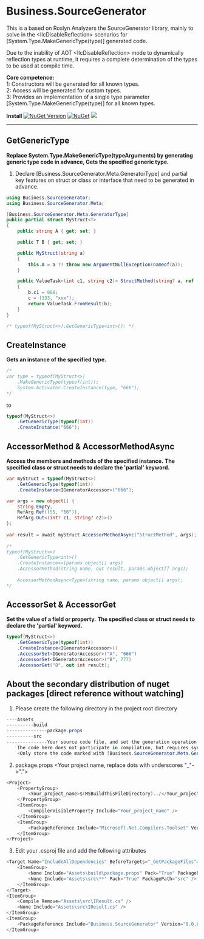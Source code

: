 # Business.SourceGenerator
This is a based on Roslyn Analyzers the SourceGenerator library, mainly to solve in the &lt;IlcDisableReflection&gt; scenarios for [System.Type.MakeGenericType(type)] generated code.

Due to the inability of AOT &lt;IlcDisableReflection&gt; mode to dynamically reflection types at runtime, it requires a complete determination of the types to be used at compile time.

**Core competence:**  
1: Constructors will be generated for all known types.  
2: Access will be generated for custom types.  
3: Provides an implementation of a single type parameter [System.Type.MakeGenericType(type)] for all known types.  

**Install**
[![NuGet Version](https://img.shields.io/nuget/v/Business.SourceGenerator.svg?style=flat)](https://www.nuget.org/packages/Business.SourceGenerator)
[![NuGet](https://img.shields.io/nuget/dt/Business.SourceGenerator.svg)](https://www.nuget.org/packages/Business.SourceGenerator)
[![](https://img.shields.io/badge/License-MIT-blue?style=flat-square)](https://github.com/xlievo/Business.SourceGenerator/blob/master/LICENSE)
***

## GetGenericType
**Replace System.Type.MakeGenericType(typeArguments) by generating generic type code in advance, Gets the specified generic type.**

1. Declare [Business.SourceGenerator.Meta.GeneratorType] and partial key features on struct or class or interface that need to be generated in advance.
```C#
using Business.SourceGenerator;
using Business.SourceGenerator.Meta;

[Business.SourceGenerator.Meta.GeneratorType]
public partial struct MyStruct<T>
{
    public string A { get; set; }

    public T B { get; set; }

    public MyStruct(string a)
    {
        this.A = a ?? throw new ArgumentNullException(nameof(a));
    }

    public ValueTask<(int c1, string c2)> StructMethod(string? a, ref (int c1, string c2) b, out (int? c1, string? c2) c)
    {
        b.c1 = 888;
        c = (333, "xxx");
        return ValueTask.FromResult(b);
    }
}

/* typeof(MyStruct<>).GetGenericType<int>(); */
```

## CreateInstance
**Gets an instance of the specified type.**
```C#
/*
var type = typeof(MyStruct<>)
    .MakeGenericType(typeof(int));
    System.Activator.CreateInstance(type, "666");
*/
```
to
```C#
typeof(MyStruct<>)
    .GetGenericType(typeof(int))
    .CreateInstance("666");
```

## AccessorMethod & AccessorMethodAsync
**Access the members and methods of the specified instance.**
**The specified class or struct needs to declare the 'partial' keyword.**
```C#
var myStruct = typeof(MyStruct<>)
    .GetGenericType(typeof(int))
    .CreateInstance<IGeneratorAccessor>("666");

var args = new object[] { 
    string.Empty,
    RefArg.Ref((55, "66")),
    RefArg.Out<(int? c1, string? c2)>()
};
		
var result = await myStruct.AccessorMethodAsync("StructMethod", args);
	
/*
typeof(MyStruct<>)
    .GetGenericType<int>()
    .CreateInstance<>(params object[] args)
    .AccessorMethod(string name, out result, params object[] args);
	
    AccessorMethodAsync<Type>(string name, params object[] args);
*/
```

## AccessorSet & AccessorGet
**Set the value of a field or property.**
**The specified class or struct needs to declare the 'partial' keyword.**
```C#
typeof(MyStruct<>)
    .GetGenericType(typeof(int))
    .CreateInstance<IGeneratorAccessor>()
    .AccessorSet<IGeneratorAccessor>("A", "666")
    .AccessorSet<IGeneratorAccessor>("B", 777)
    .AccessorGet("B", out int result);
```

## About the secondary distribution of nuget packages [direct reference without watching]
1. Please create the following directory in the project root directory
```C#
----Assets
----------build
---------------package.props
----------src
---------------Your source code file, and set the generation operation to No. 
	The code here does not participate in compilation, but requires syntax modeling.
	<Only store the code marked with [Business.SourceGenerator.Meta.GeneratorType]>
```

2. package.props <Your project name, replace dots with underscores "_"->".">
```C#
<Project>
    <PropertyGroup>
        <Your_project_name>$(MSBuildThisFileDirectory)../</Your_project_name>
    </PropertyGroup>
    <ItemGroup>
        <CompilerVisibleProperty Include="Your_project_name" />
    </ItemGroup>
    <ItemGroup>
        <PackageReference Include="Microsoft.Net.Compilers.Toolset" Version="4.6.0" />
    </ItemGroup>
</Project>
```

3. Edit your .csproj file and add the following attributes
```C#
<Target Name="IncludeAllDependencies" BeforeTargets="_GetPackageFiles">
    <ItemGroup>
        <None Include="Assets\build\package.props" Pack="True" PackagePath="build\$(PackageId).props" />
        <None Include="Assets\src\**" Pack="True" PackagePath="src" />
    </ItemGroup>
</Target>
<ItemGroup>
    <Compile Remove="Assets\src\IResult.cs" />
    <None Include="Assets\src\IResult.cs" />
</ItemGroup>
<ItemGroup>
    <PackageReference Include="Business.SourceGenerator" Version="0.0.6.21" />
</ItemGroup>
```
